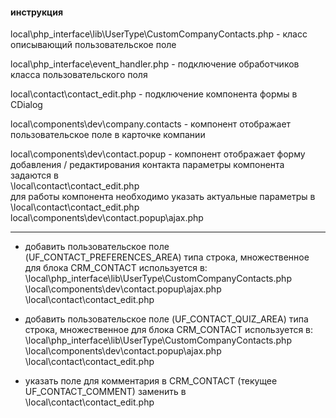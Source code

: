 #### инструкция

local\php_interface\lib\UserType\CustomCompanyContacts.php - класс описывающий пользовательское поле

local\php_interface\event_handler.php - подключение обработчиков класса пользовательского поля

local\contact\contact_edit.php - подключение компонента формы в CDialog

local\components\dev\company.contacts - компонент отображает пользовательское поле в карточке компании


local\components\dev\contact.popup - компонент отображает форму добавления / редактирования контакта
параметры компонента задаются в<br/>
\local\contact\contact_edit.php<br/>
для работы компонента необходимо указать актуальные параметры в<br/>
\local\contact\contact_edit.php<br/>
local\components\dev\contact.popup\ajax.php<br/>

---

- добавить пользовательское поле (UF_CONTACT_PREFERENCES_AREA) типа строка, множественное для блока CRM_CONTACT
используется в:<br/>
\local\php_interface\lib\UserType\CustomCompanyContacts.php<br/>
\local\components\dev\contact.popup\ajax.php<br/>
\local\contact\contact_edit.php<br/>

- добавить пользовательское поле (UF_CONTACT_QUIZ_AREA) типа строка, множественное для блока CRM_CONTACT
  используется в:<br/>
  \local\php_interface\lib\UserType\CustomCompanyContacts.php<br/>
  \local\components\dev\contact.popup\ajax.php<br/>
  \local\contact\contact_edit.php<br/>

- указать поле для комментария в CRM_CONTACT (текущее UF_CONTACT_COMMENT)
заменить в <br/>
\local\contact\contact_edit.php